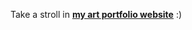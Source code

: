 Take a stroll in **[my art portfolio website](https://imedusa.github.io/artworks/portfolio/)** :)


